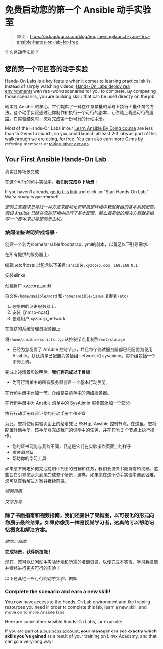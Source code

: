 # 免费启动您的第一个 Ansible 动手实验室

> 原文：<https://acloudguru.com/blog/engineering/launch-your-first-ansible-hands-on-lab-for-free>

什么是动手实验？

## 您的第一个可回答的动手实验

Hands-On Labs is a key feature when it comes to learning practical skills. Instead of simply watching videos, [Hands-On Labs deploy real environments](https://linuxacademy.com/blog/linux-academy/instantly-launch-hands-on-labs-with-instant-labs/) with real-world scenarios for you to complete. By completing those scenarios, you are building skills that can be used directly on the job.

剧本是 Ansible 的核心。它们提供了一种在任意数量的系统上执行大量任务的方法。这个动手实验通过让你制作和执行一个可行的剧本，让你踏上精通可行的道路。在实验结束时，您将完成第一份可行的行动手册。

Most of the Hands-On Labs in our [Learn Ansible By Doing course](https://linuxacademy.com/devops/training/course/name/learn-ansible-by-doing) are less than 15 Gems to launch, so you could launch at least 2-3 labs as part of this walkthrough we are doing, for free. You can also earn more Gems by referring members or [taking other actions](https://linuxacademy.com/blog/tips/linux-academy-gems-explained/).

## Your First Ansible Hands-On Lab

真实世界场景完成

在这个可行的动手实验中，**我们将完成以下场景** :

If you haven’t already, [go to this link](https://beta.linuxacademy.com/#/hands-on-labs/details/1681e41c-22cc-4a11-b12c-eaef01468e62) and click on “Start Hands-On Lab.” We’re ready to get started!

*您的主管要求您寻找一种方法来自动化和审核您环境中新服务器的基本系统配置。假设 Ansible 已经在您的环境中进行了基本配置，那么最简单的解决方案就是编写一个脚本来引导您的新主机。*

### **按照这些说明完成场景** :

创建一个名为/home/ansi ble/bootstrap . yml的剧本，以满足以下引导需求:

在所有提供的服务器上:

编辑 /etc/hosts 以包含以下条目: `ansible.xyzcorp.com  169.168.0.1`

安装elinks

创建用户 xyzcorp_audit

将文件`/home/ansible/motd` 和`/home/ansible/issue` 复制到`/etc/`

1.  在提供的网络服务器上:
2.  安装【nmap-ncat】
3.  创建用户 xyzcorp_network

在提供的系统管理员服务器上:

将`/home/ansible/scripts.tgz` 从控制节点复制到`/mnt/storage`

*   已经为您配置了 Ansible 控制节点，并且每个测试服务器都已经配置为使用 Ansible。默认清单已配置为包括组 network 和 sysadmin。每个组包括一个示例主机。

完成上述情景和说明后，**我们将完成以下目标** :

*   为可行清单中的所有服务器创建一个基本行动手册。

在行动手册中添加一节，介绍易变清单中的网络服务器。

在行动手册中为 Ansible 清单中的 SysAdmin 服务器添加一个部分。

执行行动手册以验证您的行动手册工作正常

为此，您将使用实验页面上的给定凭证 SSH 到 Ansible 控制节点。在这里，您将配置行动手册，该手册将完成我们的说明中的任务，并在其他 2 个节点上执行操作。

*   您的证书可能与我的不同，但这是它们在实验操作页面上的样子
*   *服务器凭证*
*   帮助你的学习工具

如果您不确定如何完成说明中列出的目标和任务，我们会提供书面指南和视频。这些旨在引导您从头到尾完成整个场景，这样，如果您在这个动手实验中遇到困难，您可以查看解决方案并继续前进。

*视频指南*

*文字指导*

### 除了书面指南和视频指南，我们还提供了架构图，以可视化的形式向您展示最终结果。如果你像我一样是视觉学习者，这真的可以帮助记忆概念和解决方案。

*建筑示意图*

**完成场景，获得新技能！**

现在，您可以访问动手实验环境和所需的培训资源，以便完成本实验、学习新技能并继续进行更多可行的实验！

以下是其他一些可行的动手实验，例如:

### **Complete the scenario and earn a new skill!**

You now have access to the Hands-On Lab environment and the training resources you need in order to complete this lab, learn a new skill, and move on to more Ansible labs!

Here are some other Ansible Hands-On Labs, for example:

If you are [part of a business account](https://linuxacademy.com/team), **your manager can see exactly which skills you’ve gained** as a result of your training on Linux Academy, and that can go a very long way!